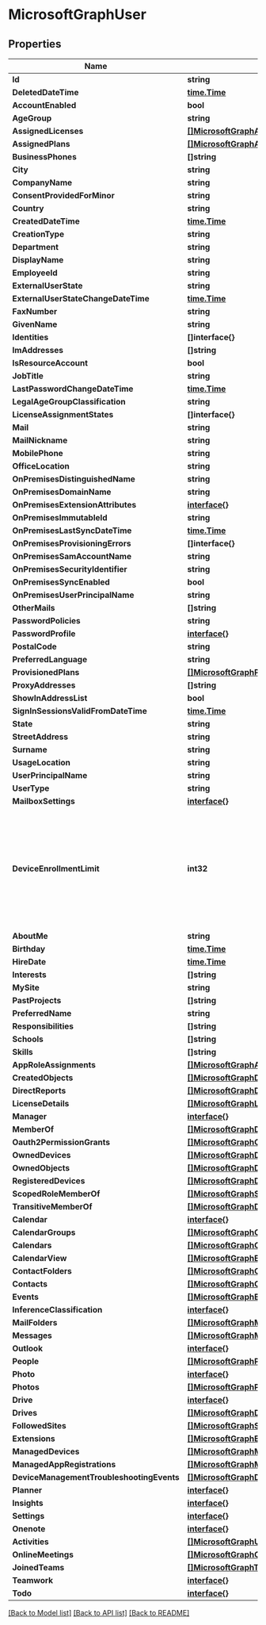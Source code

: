 # MicrosoftGraphUser

## Properties

Name | Type | Description | Notes
------------ | ------------- | ------------- | -------------
**Id** | **string** |  | [optional] 
**DeletedDateTime** | [**time.Time**](time.Time.md) |  | [optional] 
**AccountEnabled** | **bool** |  | [optional] 
**AgeGroup** | **string** |  | [optional] 
**AssignedLicenses** | [**[]MicrosoftGraphAssignedLicense**](microsoft.graph.assignedLicense.md) |  | [optional] 
**AssignedPlans** | [**[]MicrosoftGraphAssignedPlan**](microsoft.graph.assignedPlan.md) |  | [optional] 
**BusinessPhones** | **[]string** |  | [optional] 
**City** | **string** |  | [optional] 
**CompanyName** | **string** |  | [optional] 
**ConsentProvidedForMinor** | **string** |  | [optional] 
**Country** | **string** |  | [optional] 
**CreatedDateTime** | [**time.Time**](time.Time.md) |  | [optional] 
**CreationType** | **string** |  | [optional] 
**Department** | **string** |  | [optional] 
**DisplayName** | **string** |  | [optional] 
**EmployeeId** | **string** |  | [optional] 
**ExternalUserState** | **string** |  | [optional] 
**ExternalUserStateChangeDateTime** | [**time.Time**](time.Time.md) |  | [optional] 
**FaxNumber** | **string** |  | [optional] 
**GivenName** | **string** |  | [optional] 
**Identities** | **[]interface{}** |  | [optional] 
**ImAddresses** | **[]string** |  | [optional] 
**IsResourceAccount** | **bool** |  | [optional] 
**JobTitle** | **string** |  | [optional] 
**LastPasswordChangeDateTime** | [**time.Time**](time.Time.md) |  | [optional] 
**LegalAgeGroupClassification** | **string** |  | [optional] 
**LicenseAssignmentStates** | **[]interface{}** |  | [optional] 
**Mail** | **string** |  | [optional] 
**MailNickname** | **string** |  | [optional] 
**MobilePhone** | **string** |  | [optional] 
**OfficeLocation** | **string** |  | [optional] 
**OnPremisesDistinguishedName** | **string** |  | [optional] 
**OnPremisesDomainName** | **string** |  | [optional] 
**OnPremisesExtensionAttributes** | [**interface{}**](.md) |  | [optional] 
**OnPremisesImmutableId** | **string** |  | [optional] 
**OnPremisesLastSyncDateTime** | [**time.Time**](time.Time.md) |  | [optional] 
**OnPremisesProvisioningErrors** | **[]interface{}** |  | [optional] 
**OnPremisesSamAccountName** | **string** |  | [optional] 
**OnPremisesSecurityIdentifier** | **string** |  | [optional] 
**OnPremisesSyncEnabled** | **bool** |  | [optional] 
**OnPremisesUserPrincipalName** | **string** |  | [optional] 
**OtherMails** | **[]string** |  | [optional] 
**PasswordPolicies** | **string** |  | [optional] 
**PasswordProfile** | [**interface{}**](.md) |  | [optional] 
**PostalCode** | **string** |  | [optional] 
**PreferredLanguage** | **string** |  | [optional] 
**ProvisionedPlans** | [**[]MicrosoftGraphProvisionedPlan**](microsoft.graph.provisionedPlan.md) |  | [optional] 
**ProxyAddresses** | **[]string** |  | [optional] 
**ShowInAddressList** | **bool** |  | [optional] 
**SignInSessionsValidFromDateTime** | [**time.Time**](time.Time.md) |  | [optional] 
**State** | **string** |  | [optional] 
**StreetAddress** | **string** |  | [optional] 
**Surname** | **string** |  | [optional] 
**UsageLocation** | **string** |  | [optional] 
**UserPrincipalName** | **string** |  | [optional] 
**UserType** | **string** |  | [optional] 
**MailboxSettings** | [**interface{}**](.md) |  | [optional] 
**DeviceEnrollmentLimit** | **int32** | The limit on the maximum number of devices that the user is permitted to enroll. Allowed values are 5 or 1000. | [optional] 
**AboutMe** | **string** |  | [optional] 
**Birthday** | [**time.Time**](time.Time.md) |  | [optional] 
**HireDate** | [**time.Time**](time.Time.md) |  | [optional] 
**Interests** | **[]string** |  | [optional] 
**MySite** | **string** |  | [optional] 
**PastProjects** | **[]string** |  | [optional] 
**PreferredName** | **string** |  | [optional] 
**Responsibilities** | **[]string** |  | [optional] 
**Schools** | **[]string** |  | [optional] 
**Skills** | **[]string** |  | [optional] 
**AppRoleAssignments** | [**[]MicrosoftGraphAppRoleAssignment**](microsoft.graph.appRoleAssignment.md) |  | [optional] 
**CreatedObjects** | [**[]MicrosoftGraphDirectoryObject**](microsoft.graph.directoryObject.md) |  | [optional] 
**DirectReports** | [**[]MicrosoftGraphDirectoryObject**](microsoft.graph.directoryObject.md) |  | [optional] 
**LicenseDetails** | [**[]MicrosoftGraphLicenseDetails**](microsoft.graph.licenseDetails.md) |  | [optional] 
**Manager** | [**interface{}**](.md) |  | [optional] 
**MemberOf** | [**[]MicrosoftGraphDirectoryObject**](microsoft.graph.directoryObject.md) |  | [optional] 
**Oauth2PermissionGrants** | [**[]MicrosoftGraphOAuth2PermissionGrant**](microsoft.graph.oAuth2PermissionGrant.md) |  | [optional] 
**OwnedDevices** | [**[]MicrosoftGraphDirectoryObject**](microsoft.graph.directoryObject.md) |  | [optional] 
**OwnedObjects** | [**[]MicrosoftGraphDirectoryObject**](microsoft.graph.directoryObject.md) |  | [optional] 
**RegisteredDevices** | [**[]MicrosoftGraphDirectoryObject**](microsoft.graph.directoryObject.md) |  | [optional] 
**ScopedRoleMemberOf** | [**[]MicrosoftGraphScopedRoleMembership**](microsoft.graph.scopedRoleMembership.md) |  | [optional] 
**TransitiveMemberOf** | [**[]MicrosoftGraphDirectoryObject**](microsoft.graph.directoryObject.md) |  | [optional] 
**Calendar** | [**interface{}**](.md) |  | [optional] 
**CalendarGroups** | [**[]MicrosoftGraphCalendarGroup**](microsoft.graph.calendarGroup.md) |  | [optional] 
**Calendars** | [**[]MicrosoftGraphCalendar**](microsoft.graph.calendar.md) |  | [optional] 
**CalendarView** | [**[]MicrosoftGraphEvent**](microsoft.graph.event.md) |  | [optional] 
**ContactFolders** | [**[]MicrosoftGraphContactFolder**](microsoft.graph.contactFolder.md) |  | [optional] 
**Contacts** | [**[]MicrosoftGraphContact**](microsoft.graph.contact.md) |  | [optional] 
**Events** | [**[]MicrosoftGraphEvent**](microsoft.graph.event.md) |  | [optional] 
**InferenceClassification** | [**interface{}**](.md) |  | [optional] 
**MailFolders** | [**[]MicrosoftGraphMailFolder**](microsoft.graph.mailFolder.md) |  | [optional] 
**Messages** | [**[]MicrosoftGraphMessage**](microsoft.graph.message.md) |  | [optional] 
**Outlook** | [**interface{}**](.md) |  | [optional] 
**People** | [**[]MicrosoftGraphPerson**](microsoft.graph.person.md) |  | [optional] 
**Photo** | [**interface{}**](.md) |  | [optional] 
**Photos** | [**[]MicrosoftGraphProfilePhoto**](microsoft.graph.profilePhoto.md) |  | [optional] 
**Drive** | [**interface{}**](.md) |  | [optional] 
**Drives** | [**[]MicrosoftGraphDrive**](microsoft.graph.drive.md) |  | [optional] 
**FollowedSites** | [**[]MicrosoftGraphSite**](microsoft.graph.site.md) |  | [optional] 
**Extensions** | [**[]MicrosoftGraphExtension**](microsoft.graph.extension.md) |  | [optional] 
**ManagedDevices** | [**[]MicrosoftGraphManagedDevice**](microsoft.graph.managedDevice.md) |  | [optional] 
**ManagedAppRegistrations** | [**[]MicrosoftGraphManagedAppRegistration**](microsoft.graph.managedAppRegistration.md) |  | [optional] 
**DeviceManagementTroubleshootingEvents** | [**[]MicrosoftGraphDeviceManagementTroubleshootingEvent**](microsoft.graph.deviceManagementTroubleshootingEvent.md) |  | [optional] 
**Planner** | [**interface{}**](.md) |  | [optional] 
**Insights** | [**interface{}**](.md) |  | [optional] 
**Settings** | [**interface{}**](.md) |  | [optional] 
**Onenote** | [**interface{}**](.md) |  | [optional] 
**Activities** | [**[]MicrosoftGraphUserActivity**](microsoft.graph.userActivity.md) |  | [optional] 
**OnlineMeetings** | [**[]MicrosoftGraphOnlineMeeting**](microsoft.graph.onlineMeeting.md) |  | [optional] 
**JoinedTeams** | [**[]MicrosoftGraphTeam**](microsoft.graph.team.md) |  | [optional] 
**Teamwork** | [**interface{}**](.md) |  | [optional] 
**Todo** | [**interface{}**](.md) |  | [optional] 

[[Back to Model list]](../README.md#documentation-for-models) [[Back to API list]](../README.md#documentation-for-api-endpoints) [[Back to README]](../README.md)


